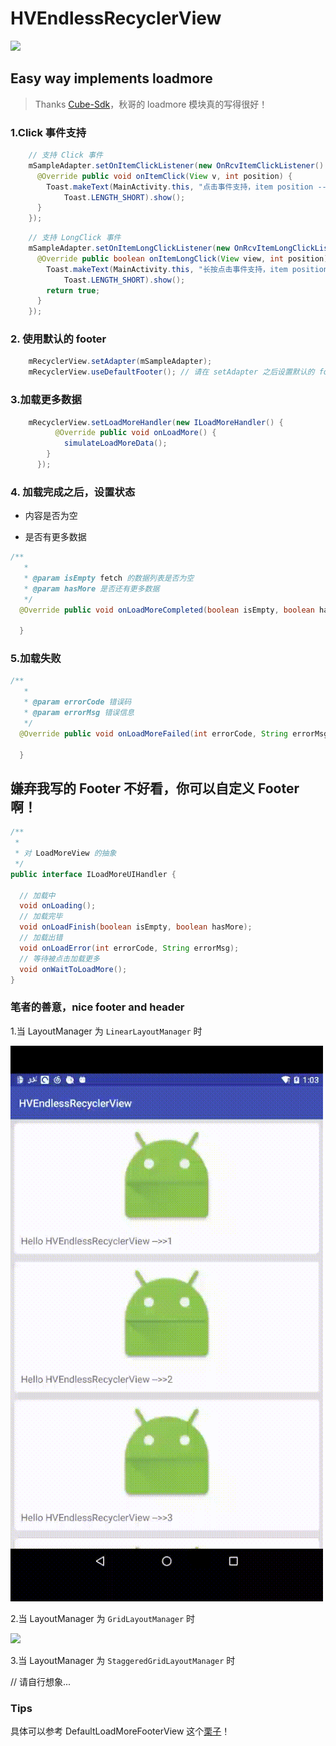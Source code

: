 # HVEndlessRecyclerView

[![](https://jitpack.io/v/HelloVass/HVEndlessRecyclerView.svg)](https://jitpack.io/#HelloVass/HVEndlessRecyclerView)

## Easy way implements loadmore 



> Thanks [Cube-Sdk](http://cube-sdk.liaohuqiu.net/cn/load-more/)，秋哥的 loadmore 模块真的写得很好！

### 1.Click 事件支持

```java
    // 支持 Click 事件
    mSampleAdapter.setOnItemClickListener(new OnRcvItemClickListener() {
      @Override public void onItemClick(View v, int position) {
        Toast.makeText(MainActivity.this, "点击事件支持，item position -->>" + position,
            Toast.LENGTH_SHORT).show();
      }
    });
```

``` java
    // 支持 LongClick 事件
    mSampleAdapter.setOnItemLongClickListener(new OnRcvItemLongClickListener() {
      @Override public boolean onItemLongClick(View view, int position) {
        Toast.makeText(MainActivity.this, "长按点击事件支持，item position -->>" + position,
            Toast.LENGTH_SHORT).show();
        return true;
      }
    });

```

### 2. 使用默认的 footer

```java
    mRecyclerView.setAdapter(mSampleAdapter);
    mRecyclerView.useDefaultFooter(); // 请在 setAdapter 之后设置默认的 footer
```

### 3.加载更多数据

```java
    mRecyclerView.setLoadMoreHandler(new ILoadMoreHandler() {
          @Override public void onLoadMore() {
            simulateLoadMoreData();
        }
      });
```


### 4. 加载完成之后，设置状态

- 内容是否为空

- 是否有更多数据

```java
/**
   * 
   * @param isEmpty fetch 的数据列表是否为空
   * @param hasMore 是否还有更多数据
   */
  @Override public void onLoadMoreCompleted(boolean isEmpty, boolean hasMore) {
  
  }
```

### 5.加载失败

```java
/**
   * 
   * @param errorCode 错误码
   * @param errorMsg 错误信息
   */
  @Override public void onLoadMoreFailed(int errorCode, String errorMsg) {
  
  }
```

## 嫌弃我写的 Footer 不好看，你可以自定义 Footer 啊！

```java
/**
 *
 * 对 LoadMoreView 的抽象
 */
public interface ILoadMoreUIHandler {

  // 加载中
  void onLoading();
  // 加载完毕
  void onLoadFinish(boolean isEmpty, boolean hasMore);
  // 加载出错
  void onLoadError(int errorCode, String errorMsg);
  // 等待被点击加载更多
  void onWaitToLoadMore();
}
```

### 笔者的善意，nice footer and header

1.当 LayoutManager 为 `LinearLayoutManager` 时

<img src="./design/LinearLayoutManager Demo.gif" width="500px"/>

2.当 LayoutManager 为 `GridLayoutManager` 时

<img src="./design/GridLayoutManager Demo.gif" width="500px"/>

3.当 LayoutManager 为 `StaggeredGridLayoutManager` 时

// 请自行想象...


### Tips
具体可以参考 DefaultLoadMoreFooterView 这个[栗子](https://github.com/HelloVass/HVEndlessRecyclerView/blob/master/hv_endless_recyclerview%2Fsrc%2Fmain%2Fjava%2Fgeeklub%2Forg%2Fhellovass%2Fendless_recyclerview%2Fwidget%2FDefaultLoadMoreFooterView.java)！






